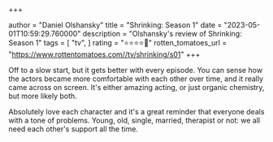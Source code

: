 +++

author = "Daniel Olshansky"
title = "Shrinking: Season 1"
date = "2023-05-01T10:59:29.760000"
description = "Olshansky's review of Shrinking: Season 1"
tags = [
    "tv",
]
rating = "⭐⭐⭐⭐🌟"
rotten_tomatoes_url = "https://www.rottentomatoes.com//tv/shrinking/s01"
+++

Off to a slow start, but it gets better with every episode. You can sense how the actors became more comfortable with each other over time, and it really came across on screen. It's either amazing acting, or just organic chemistry, but more likely both.

Absolutely love each character and it's a great reminder that everyone deals with a tone of problems. Young, old, single, married, therapist or not: we all need each other's support all the time.


